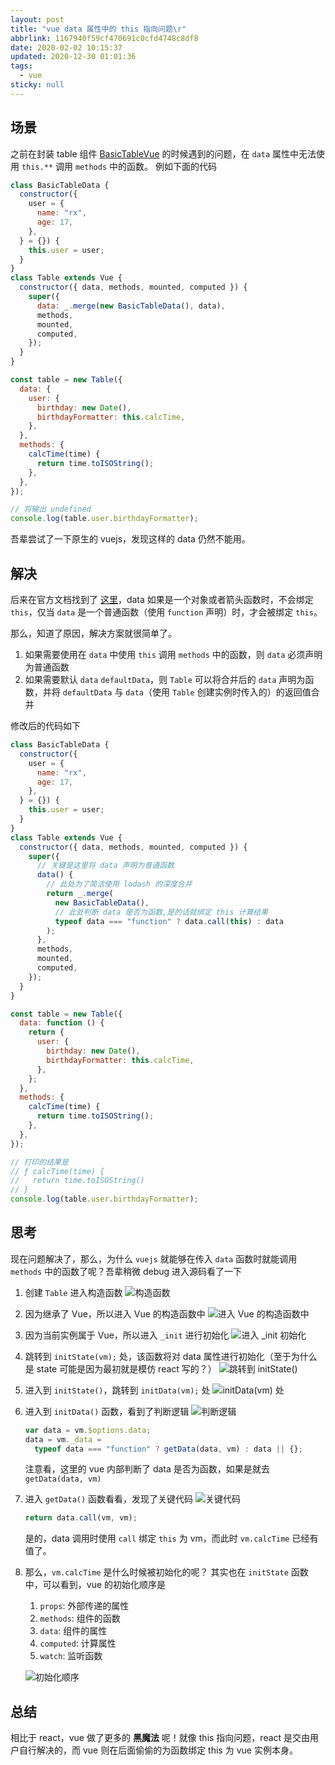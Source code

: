 ```yaml
---
layout: post
title: "vue data 属性中的 this 指向问题\r"
abbrlink: 1167940f59cf470691c0cfd4748c8df8
date: 2020-02-02 10:15:37
updated: 2020-12-30 01:01:36
tags:
  - vue
sticky: null
---
```


## 场景

之前在封装 table 组件 [BasicTableVue](https://blog.rxliuli.com/p/aa3fd9e1/) 的时候遇到的问题，在 `data` 属性中无法使用 `this.**` 调用 `methods` 中的函数。
例如下面的代码

```js
class BasicTableData {
  constructor({
    user = {
      name: "rx",
      age: 17,
    },
  } = {}) {
    this.user = user;
  }
}
class Table extends Vue {
  constructor({ data, methods, mounted, computed }) {
    super({
      data: _.merge(new BasicTableData(), data),
      methods,
      mounted,
      computed,
    });
  }
}

const table = new Table({
  data: {
    user: {
      birthday: new Date(),
      birthdayFormatter: this.calcTime,
    },
  },
  methods: {
    calcTime(time) {
      return time.toISOString();
    },
  },
});

// 将输出 undefined
console.log(table.user.birthdayFormatter);
```

吾辈尝试了一下原生的 vuejs，发现这样的 data 仍然不能用。

## 解决

后来在官方文档找到了 [这里](https://cn.vuejs.org/v2/api/#data)，data 如果是一个对象或者箭头函数时，不会绑定 `this`，仅当 `data` 是一个普通函数（使用 `function` 声明）时，才会被绑定 `this`。

那么，知道了原因，解决方案就很简单了。

1.  如果需要使用在 `data` 中使用 `this` 调用 `methods` 中的函数，则 `data` 必须声明为普通函数
1.  如果需要默认 `data` `defaultData`，则 `Table` 可以将合并后的 `data` 声明为函数，并将 `defaultData` 与 `data`（使用 `Table` 创建实例时传入的）的返回值合并

修改后的代码如下

```js
class BasicTableData {
  constructor({
    user = {
      name: "rx",
      age: 17,
    },
  } = {}) {
    this.user = user;
  }
}
class Table extends Vue {
  constructor({ data, methods, mounted, computed }) {
    super({
      // 关键是这里将 data 声明为普通函数
      data() {
        // 此处为了简洁使用 lodash 的深度合并
        return _.merge(
          new BasicTableData(),
          // 此处判断 data 是否为函数,是的话就绑定 this 计算结果
          typeof data === "function" ? data.call(this) : data
        );
      },
      methods,
      mounted,
      computed,
    });
  }
}

const table = new Table({
  data: function () {
    return {
      user: {
        birthday: new Date(),
        birthdayFormatter: this.calcTime,
      },
    };
  },
  methods: {
    calcTime(time) {
      return time.toISOString();
    },
  },
});

// 打印的结果是
// ƒ calcTime(time) {
//   return time.toISOString()
// }
console.log(table.user.birthdayFormatter);
```

## 思考

现在问题解决了，那么，为什么 `vuejs` 就能够在传入 `data` 函数时就能调用 `methods` 中的函数了呢？吾辈稍微 debug 进入源码看了一下

1.  创建 `Table` 进入构造函数
    ![构造函数](https://cdn.jsdelivr.net/gh/rxliuli/img-bed/20190327085616.png)

1.  因为继承了 Vue，所以进入 Vue 的构造函数中
    ![进入 Vue 的构造函数中](https://cdn.jsdelivr.net/gh/rxliuli/img-bed/20190327085734.png)

1.  因为当前实例属于 Vue，所以进入 `_init` 进行初始化
    ![进入 _init 初始化](https://cdn.jsdelivr.net/gh/rxliuli/img-bed/20190327085948.png)

1.  跳转到 `initState(vm);` 处，该函数将对 data 属性进行初始化（至于为什么是 state 可能是因为最初就是模仿 react 写的？）
    ![跳转到 initState()](https://cdn.jsdelivr.net/gh/rxliuli/img-bed/20190327090323.png)

1.  进入到 `initState()`，跳转到 `initData(vm);` 处
    ![initData(vm) 处](https://cdn.jsdelivr.net/gh/rxliuli/img-bed/20190327090559.png)

1.  进入到 `initData()` 函数，看到了判断逻辑
    ![判断逻辑](https://cdn.jsdelivr.net/gh/rxliuli/img-bed/20190327090946.png)

    ```js
    var data = vm.$options.data;
    data = vm._data =
      typeof data === "function" ? getData(data, vm) : data || {};
    ```

    注意看，这里的 vue 内部判断了 data 是否为函数，如果是就去 `getData(data, vm)`

1.  进入 `getData()` 函数看看，发现了关键代码
    ![关键代码](https://cdn.jsdelivr.net/gh/rxliuli/img-bed/20190327091155.png)

    ```js
    return data.call(vm, vm);
    ```

    是的，data 调用时使用 `call` 绑定 `this` 为 vm，而此时 `vm.calcTime` 已经有值了。

1.  那么，`vm.calcTime` 是什么时候被初始化的呢？
    其实也在 `initState` 函数中，可以看到，vue 的初始化顺序是

    1.  `props`: 外部传递的属性
    1.  `methods`: 组件的函数
    1.  `data`: 组件的属性
    1.  `computed`: 计算属性
    1.  `watch`: 监听函数

    ![初始化顺序](https://cdn.jsdelivr.net/gh/rxliuli/img-bed/20190327091843.png)

## 总结

相比于 react，vue 做了更多的 **黑魔法** 呢！就像 this 指向问题，react 是交由用户自行解决的，而 vue 则在后面偷偷的为函数绑定 this 为 vue 实例本身。
